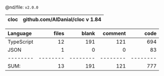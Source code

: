 @nd/file: `v2.0.0`

cloc|github.com/AlDanial/cloc v 1.84
--- | ---

Language|files|blank|comment|code
:-------|-------:|-------:|-------:|-------:
TypeScript|12|191|121|694
JSON|1|0|0|83
--------|--------|--------|--------|--------
SUM:|13|191|121|777